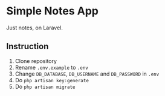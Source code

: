 # Simple Notes App

Just notes, on Laravel.

## Instruction

1. Clone repository
2. Rename `.env.example` to `.env`
3. Change `DB_DATABASE`, `DB_USERNAME` and `DB_PASSWORD` in `.env`
4. Do `php artisan key:generate`
5. Do `php artisan migrate`